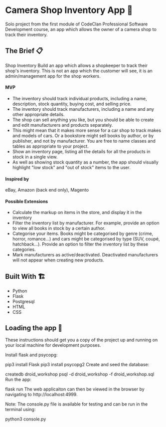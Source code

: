 # Camera Shop Inventory App :camera_flash:
Solo project from the first module of CodeClan Professional Software Development course, an app which allows the owner of a camera shop to track their inventory.

## The Brief :clipboard:
Shop Inventory
Build an app which allows a shopkeeper to track their shop's inventory. This is not an app which the customer will see, it is an admin/management app for the shop workers.

#### MVP
* The inventory should track individual products, including a name, description, stock quantity, buying cost, and selling price.
* The inventory should track manufacturers, including a name and any other appropriate details.
* The shop can sell anything you like, but you should be able to create and edit manufacturers and products separately.
* This might mean that it makes more sense for a car shop to track makes and models of cars. Or a bookstore might sell books by author, or by publisher, and not by manufacturer. You are free to name classes and tables as appropriate to your project.
* Show an inventory page, listing all the details for all the products in stock in a single view.
* As well as showing stock quantity as a number, the app should visually highlight "low stock" and "out of stock" items to the user.

#### Inspired by
eBay, Amazon (back end only), Magento

#### Possible Extensions
* Calculate the markup on items in the store, and display it in the inventory
* Filter the inventory list by manufacturer. For example, provide an option to view all books in stock by a certain author.
* Categorise your items. Books might be categorised by genre (crime, horror, romance...) and cars might be categorised by type (SUV, coupé, hatchback...). Provide an option to filter the inventory list by these categories.
* Mark manufacturers as active/deactivated. Deactivated manufacturers will not appear when creating new products.

## Built With :building_construction:	
* Python
* Flask
* Postgresql
* HTML
* CSS

## Loading the app :dizzy:		
These instructions should get you a copy of the project up and running on your local machine for development purposes.

Install flask and psycopg:

pip3 install Flask
pip3 install psycopg2
Create and seed the database:

createdb droid_workshop
psql -d droid_workshop -f droid_workshop.sql
Run the app:

flask run
The web applicaiton can then be viewed in the browser by navigating to http://localhost:4999.

Note: The console.py file is available for testing and can be run in the terminal using:

python3 console.py